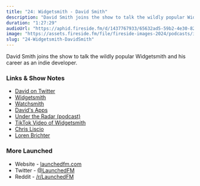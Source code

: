 ```yaml
---
title: "24: Widgetsmith - David Smith"
description: "David Smith joins the show to talk the wildly popular Widgetsmith and his career as an indie developer."
duration: "1:27:29"
audioUrl: "https://aphid.fireside.fm/d/1437767933/65632ad5-59b2-4e30-82d1-13845dce07dd/1d2d17e0-ca9c-4b76-b374-71513630e929.mp3"
image: "https://assets.fireside.fm/file/fireside-images-2024/podcasts/images/6/65632ad5-59b2-4e30-82d1-13845dce07dd/episodes/1/1d2d17e0-ca9c-4b76-b374-71513630e929/cover.jpg?v=1"
slug: "24-Widgetsmith-DavidSmith"
---
```


<p>David Smith joins the show to talk the wildly popular Widgetsmith and his career as an indie developer.</p>

<h3>Links &amp; Show Notes</h3>

<ul>
<li><a href="https://twitter.com/_davidsmith" rel="nofollow">David on Twitter</a></li>
<li><a href="https://apps.apple.com/us/app/widgetsmith/id1523682319" rel="nofollow">Widgetsmith</a></li>
<li><a href="https://apps.apple.com/us/app/watchsmith/id1483088503" rel="nofollow">Watchsmith</a></li>
<li><a href="https://www.david-smith.org/apps/" rel="nofollow">David&#39;s Apps</a></li>
<li><a href="https://www.relay.fm/radar" rel="nofollow">Under the Radar (podcast)</a></li>
<li><a href="https://www.tiktok.com/@katamogz/video/6873862268413545730" rel="nofollow">TikTok Video of Widgetsmith</a></li>
<li><a href="https://twitter.com/liscio" rel="nofollow">Chris Liscio</a></li>
<li><a href="https://twitter.com/lorenb" rel="nofollow">Loren Brichter</a></li>
</ul>

<h3>More Launched</h3>

<ul>
<li>Website - <a href="https://launchedfm.com" rel="nofollow">launchedfm.com</a></li>
<li>Twitter - <a href="https://twitter.com/launchedfm" rel="nofollow">@LaunchedFM</a></li>
<li>Reddit - <a href="https://www.reddit.com/r/LaunchedFM/" rel="nofollow">/r/LaunchedFM</a></li>
</ul>
